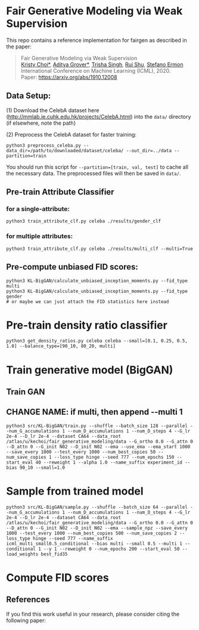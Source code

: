 # Fair Generative Modeling via Weak Supervision
This repo contains a reference implementation for fairgen as described in the paper:
> Fair Generative Modeling via Weak Supervision </br>
> [Kristy Choi*](http://kristychoi.com/), [Aditya Grover*](http://aditya-grover.github.io/), [Trisha Singh](https://profiles.stanford.edu/trisha-singh), [Rui Shu](http://ruishu.io/about/), [Stefano Ermon](https://cs.stanford.edu/~ermon/) </br>
> International Conference on Machine Learning (ICML), 2020. </br>
> Paper: https://arxiv.org/abs/1910.12008 </br>


## Data Setup:
(1) Download the CelebA dataset here (http://mmlab.ie.cuhk.edu.hk/projects/CelebA.html) into the `data/` directory (if elsewhere, note the path)

(2) Preprocess the CelebA dataset for faster training:
```
python3 preprocess_celeba.py --data_dir=/path/to/downloaded/dataset/celeba/ --out_dir=../data --partition=train
```

You should run this script for `--partition=[train, val, test]` to cache all the necessary data. The preprocessed files will then be saved in `data/`.


## Pre-train Attribute Classifier
### for a single-attribute:
```
python3 train_attribute_clf.py celeba ./results/gender_clf
```

### for multiple attributes:
```
python3 train_attribute_clf.py celeba ./results/multi_clf --multi=True
```


## Pre-compute unbiased FID scores:
```
python3 KL-BigGAN/calculate_unbiased_inception_moments.py --fid_type multi
python3 KL-BigGAN/calculate_unbiased_inception_moments.py --fid_type gender
# or maybe we can just attach the FID statistics here instead
```


# Pre-train density ratio classifier
```
python3 get_density_ratios.py celeba celeba --small=[0.1, 0.25, 0.5, 1.0] --balance_type=[90_10, 80_20, multi]
```


# Train generative model (BigGAN)
## Train GAN
## CHANGE NAME: if multi, then append --multi 1

```
python3 src/KL-BigGAN/train.py --shuffle --batch_size 128 --parallel --num_G_accumulations 1 --num_D_accumulations 1 --num_D_steps 4 --G_lr 2e-4 --D_lr 2e-4 --dataset CA64 --data_root /atlas/u/kechoi/fair_generative_modeling/data --G_ortho 0.0 --G_attn 0 --D_attn 0 --G_init N02 --D_init N02 --ema --use_ema --ema_start 1000 --save_every 1000 --test_every 1000 --num_best_copies 50 --num_save_copies 1 --loss_type hinge --seed 777 --num_epochs 150 --start_eval 40 --reweight 1 --alpha 1.0 --name_suffix experiment_id --bias 90_10 --small=1.0
```


# Sample from trained model
```
python3 src/KL-BigGAN/sample.py --shuffle --batch_size 64 --parallel --num_G_accumulations 1 --num_D_accumulations 1 --num_D_steps 4 --G_lr 2e-4 --D_lr 2e-4 --dataset CA64 --data_root /atlas/u/kechoi/fair_generative_modeling/data --G_ortho 0.0 --G_attn 0 --D_attn 0 --G_init N02 --D_init N02 --ema --sample_npz --save_every 1000 --test_every 1000 --num_best_copies 500 --num_save_copies 2 --loss_type hinge --seed 777 --name_suffix icml_multi_small0.5_conditional --bias multi --small 0.5 --multi 1 --conditional 1 --y 1 --reweight 0 --num_epochs 200 --start_eval 50 --load_weights best_fid35
```

# Compute FID scores


## References
If you find this work useful in your research, please consider citing the following paper:
